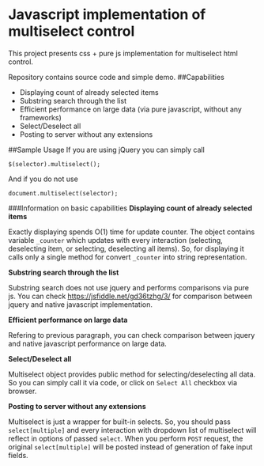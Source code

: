# Javascript implementation of multiselect control
This project presents css + pure js implementation for multiselect html control.

Repository contains source code and simple demo.
##Capabilities
* Displaying count of already selected items
* Substring search through the list
* Efficient performance on large data (via pure javascript, without any frameworks)
* Select/Deselect all
* Posting to server without any extensions

##Sample Usage
If you are using jQuery you can simply call
```
$(selector).multiselect();
```
And if you do not use
```
document.multiselect(selector);
```
###Information on basic capabilities
**Displaying count of already selected items**

Exactly displaying spends O(1) time for update counter.
The object contains variable `_counter`  which updates with every interaction (selecting, deselecting item, or selecting, deselecting all items).
So, for displaying it calls only a single method for convert `_counter` into string representation.

**Substring search through the list**

Substring search does not use jquery and performs comparisons via pure js.
You can check https://jsfiddle.net/gd36tzhg/3/ for comparison between jquery and native javascript implementation.

**Efficient performance on large data**

Refering to previous paragraph, you can check comparison between jquery and native javascript performance on large data.

**Select/Deselect all**

Multiselect object provides public method for selecting/deselecting all data. So you can simply call it via code, or click on `Select All` checkbox via browser.

**Posting to server without any extensions**

Multiselect is just a wrapper for built-in selects. So, you should pass `select[multiple]` and every interaction with dropdown list of multiselect will reflect in options of passed `select`. When you perform `POST` request, the original `select[multiple]` will be posted instead of generation of fake input fields.
